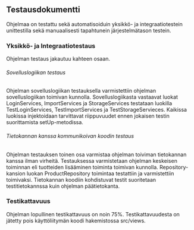 ## Testausdokumentti
Ohjelmaa on testattu sekä automatisoiduin yksikkö- ja integraatiotestein unittestilla sekä manuaalisesti tapahtunein järjestelmätason testein.

### Yksikkö- ja Integraatiotestaus
Ohjelman testaus jakautuu kahteen osaan.

###### Sovelluslogiikan testaus
Ohjelman sovelluslogiikan testauksella varmistettiin ohjelman sovelluslogiikan toimivan kunnolla. Sovelluslogiikasta
vastaavat luokat LoginServices, ImportServices ja StorageServices testataan luokilla TestLoginServices,
TestImportServices ja TestStorageServieces. 
Kaikissa luokissa injektoidaan tarvittavat riippuvuudet ennen jokaisen testin suorittamista setUp-metodissa.


###### Tietokannan kanssa kommunikoivan koodin testaus
Ohjelman testauksen toinen osa varmistaa ohjelman toiviman tietokannan kanssa ilman virheitä. Testauksessa varmistetaan
ohjelman keskeisen toiminnan eli tuotteiden lisääminen toiminta toimivan kunnolla. 
Repository-kansion luokan ProductRepository toimintaa testattiin ja varmistettiin toimivaksi.
Tietokannan koodiin kohdistuvat testit suoritetaan testitietokannssa kuin ohjelman päätietokanta.


### Testikattavuus
Ohjelman lopullinen testikattavuus on noin 75%. Testikattavuudesta on jätetty pois käyttöliitymän koodi
hakemistossa src/views. 


